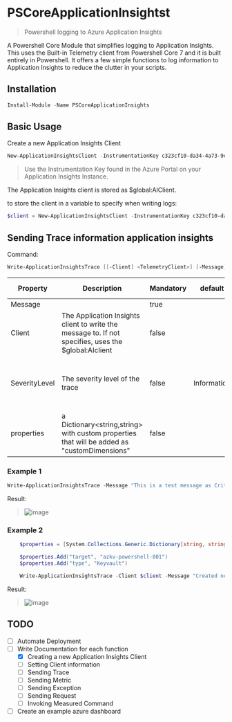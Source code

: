 # PSCoreApplicationInsightst

> Powershell logging to Azure Application Insights

A Powershell Core Module that simplifies logging to Application Insights. This uses the Built-in Telemetry client from Powershell Core 7 and it is built entirely in Powershell.
It offers a few simple functions to log information to Application Insights to reduce the clutter in your scripts.

## Installation

```powershell
Install-Module -Name PSCoreApplicationInsights
```

## Basic Usage

Create a new Application Insights Client

```powershell
New-ApplicationInsightsClient -InstrumentationKey c323cf10-da34-4a73-9eac-000000000000
```

> Use the Instrumentation Key found in the Azure Portal on your Application Insights Instance.

The Application Insights client is stored as $global:AIClient.

to store the client in a variable to specify when writing logs:

```powershell
$client = New-ApplicationInsightsClient -InstrumentationKey c323cf10-da34-4a73-9eac-000000000000
```

## Sending Trace information application insights

Command:

```powershell
Write-ApplicationInsightsTrace [[-Client] <TelemetryClient>] [-Message] <String> [[-SeverityLevel] <String>] [[-properties] <Dictionary`2>] [<CommonParameters>]
```

| Property | Description | Mandatory | default | Allowed Values |
| ---| ---| --- | --- | --- |
| Message |  | true | | |
| Client | The Application Insights client to write the message to. If not specifies, uses the $global:AIclient  | false | | |
| SeverityLevel | The severity level of the trace | false | Information | - Information <br> - Verbose <br> - Warning <br> - Error <br> - Critical |
| properties | a Dictionary<string,string> with custom properties that will be added as "customDimensions"| false | |

### Example 1

```powershell
Write-ApplicationInsightsTrace -Message "This is a test message as Critical" -SeverityLevel "Critical"
```

Result:

> ![image](https://user-images.githubusercontent.com/10503724/172461749-8254dc0a-50a9-4ed8-9643-dd62cf3a5b65.png)

### Example 2

```powershell
    $properties = [System.Collections.Generic.Dictionary[string, string]]::new()

    $properties.Add("target", "azkv-powershell-001")
    $properties.Add("type", "Keyvault")

    Write-ApplicationInsightsTrace -Client $client -Message "Created new keyvault" -SeverityLevel "Information" -properties $properties
```

Result:

> ![image](https://user-images.githubusercontent.com/10503724/172466760-b0a0c258-3a77-4f8e-91ea-7b487bf05042.png)

## TODO

- [ ] Automate Deployment
- [ ] Write Documentation for each function
  - [x] Creating a new Application Insights Client
  - [ ] Setting Client information
  - [ ] Sending Trace
  - [ ] Sending Metric
  - [ ] Sending Exception
  - [ ] Sending Request
  - [ ] Invoking Measured Command
- [ ] Create an example azure dashboard
